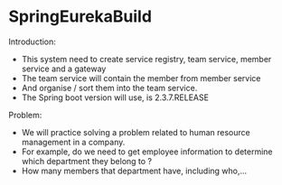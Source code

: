 # SpringEurekaBuild

Introduction: 
- This system need to create service registry, team service, member service and a gateway
- The team service will contain the member from member service
- And organise / sort them into the team service.
- The Spring boot version will use, is 2.3.7.RELEASE 

Problem:
- We will practice solving a problem related to human resource management in a company. 
- For example, do we need to get employee information to determine which department they belong to ?
- How many members that department have, including who,...

